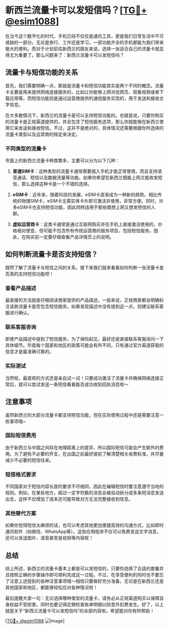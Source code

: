# 新西兰流量卡可以发短信吗？[[TG💪+ @esim1088](https://t.me/s/esim1088)]

在当今这个数字化的时代，手机已经不仅仅是通讯工具，更是我们日常生活中不可或缺的一部分。无论是旅行、工作还是学习，一部功能齐全的手机都能为我们带来极大的便利。而对于计划前往新西兰的朋友来说，选择一张适合自己的流量卡就显得尤为重要了。那么问题来了：新西兰流量卡可以发短信吗？

## 流量卡与短信功能的关系

首先，我们需要明确一点，那就是流量卡和短信功能其实是两个不同的概念。流量卡主要是用来提供网络连接服务的，比如让你能够上网浏览网页、观看视频或者下载应用等。而短信功能则是通过运营商提供的通信服务实现的，用于发送和接收文字信息。

在大多数情况下，新西兰的流量卡是可以支持短信功能的。也就是说，只要你购买的流量卡是正规渠道提供的，并且包含了短信服务选项，那么你就能够在新西兰使用它来发送和接收短信。不过，这并不是绝对的，具体情况还需要根据你所选择的流量卡类型以及运营商的规定来决定。

### 不同类型的流量卡

市面上的新西兰流量卡种类繁多，主要可以分为以下几种：

1. **普通SIM卡**：这种类型的流量卡通常需要插入手机才能正常使用，而且支持语音通话、短信以及数据流量等功能。如果你希望在新西兰既能上网又能收发短信，那么选择这种卡是一个不错的选择。
   
2. **eSIM卡**：近年来，随着科技的发展，eSIM卡逐渐成为一种新的趋势。相比传统的物理SIM卡，eSIM卡无需实体卡片即可激活并使用，非常方便。同时，许多eSIM卡也支持短信功能，因此同样适用于那些既想上网又想发短信的人群。

3. **虚拟运营商卡**：这类卡通常是通过互联网购买并在手机上直接激活使用的，价格相对便宜，但可能不包含所有传统运营商的服务项目，包括短信服务。因此，在购买前一定要仔细查看产品详情页上的说明。

## 如何判断流量卡是否支持短信？

既然了解了流量卡与短信之间的关系，接下来我们就来看看如何判断一张流量卡是否真的支持短信功能吧！

### 查看产品描述

最直接的方法就是仔细阅读商家提供的产品描述。一般来说，正规商家都会明确标注该款流量卡是否包含短信服务。如果发现描述中没有提到这一点，则建议联系客服进行确认。

### 联系客服咨询

即使产品描述中提到了短信服务，为了保险起见，最好还是直接联系客服询问一下具体细节。毕竟每个国家和地区的政策可能会有所不同，只有通过官方渠道获取的信息才是最准确可靠的。

### 实际测试

当然啦，最直观的方式还是亲自试一试！只要成功激活了流量卡并确保网络连接正常后，就可以尝试发送一条短信看看能否成功收到回执消息啦～

## 注意事项

虽然新西兰的大部分流量卡都支持短信功能，但在实际使用过程中还是需要注意一些事项哦~

### 国际短信费用

由于新西兰与中国之间存在地理距离上的差异，所以国际短信可能会产生额外的费用。为了避免不必要的开支，在出国之前最好提前了解清楚相关收费标准，并尽量减少不必要的短信往来。

### 短信格式要求

不同国家对于短信内容长度的要求不尽相同，因此在编辑短信时要注意遵守当地的规则。例如，在某些地方，超过一定字符数的消息会被自动拆分成多条短消息发送出去，这样不仅增加了成本还可能导致对方无法完整接收到信息。

### 其他替代方案

如果你觉得短信太麻烦的话，也可以考虑其他更加便捷高效的沟通方式，比如即时通讯软件（如微信、WhatsApp等）。这些应用程序不仅可以免费发送文字消息，还可以发送图片、语音甚至是视频等内容呢！

## 总结

综上所述，新西兰的流量卡基本上都是可以发短信的，只要你选择了合适的套餐并且按照正确的步骤操作即可顺利完成这一过程。不过，在享受便利的同时也不要忘了注意上述提到的各种注意事项哦～相信只要做好充分准备，无论是在新西兰还是其他国家和地区，都能够轻松应对各种情况啦！

最后提醒大家一句：无论选择哪种类型的流量卡，请务必从正规渠道购买以保障自身权益不受损害。同时也要记得定期检查账单明细以防意外扣费发生。好了，以上就是关于“新西兰流量卡可以发短信吗”的全部内容啦，希望能对你有所帮助！

[[TG💪+ @esim1088](https://t.me/s/esim1088) ![Image](https://i.postimg.cc/4NQfJmqS/Snipaste-2025-05-13-00-14-12.png)]